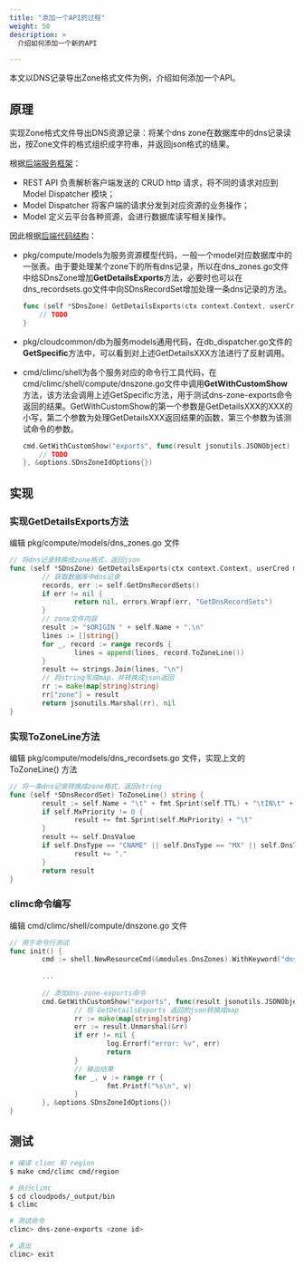 ```yaml
---
title: "添加一个API的过程"
weight: 50
description: >
  介绍如何添加一个新的API

---
```


本文以DNS记录导出Zone格式文件为例，介绍如何添加一个API。

## 原理

实现Zone格式文件导出DNS资源记录：将某个dns zone在数据库中的dns记录读出，按Zone文件的格式组织成字符串，并返回json格式的结果。

根据[后端服务框架](https://www.cloudpods.org/zh/docs/development/framework/#)：

* REST API 负责解析客户端发送的 CRUD http 请求，将不同的请求对应到 Model Dispatcher 模块；
* Model Dispatcher 将客户端的请求分发到对应资源的业务操作；
* Model 定义云平台各种资源，会进行数据库读写相关操作。

因此根据[后端代码结构](https://www.cloudpods.org/zh/docs/development/codestruct/)：

* pkg/compute/models为服务资源模型代码，一般一个model对应数据库中的一张表。由于要处理某个zone下的所有dns记录，所以在dns_zones.go文件中给SDnsZone增加**GetDetailsExports**方法，必要时也可以在dns_recordsets.go文件中向SDnsRecordSet增加处理一条dns记录的方法。

  ```go
  func (self *SDnsZone) GetDetailsExports(ctx context.Context, userCred mcclient.TokenCredential, query jsonutils.JSONObject) (jsonutils.JSONObject, error) {
      // TODO
  }
  ```

* pkg/cloudcommon/db为服务models通用代码，在db_dispatcher.go文件的**GetSpecific**方法中，可以看到对上述GetDetailsXXX方法进行了反射调用。

* cmd/climc/shell为各个服务对应的命令行工具代码，在cmd/climc/shell/compute/dnszone.go文件中调用**GetWithCustomShow**方法，该方法会调用上述GetSpecific方法，用于测试dns-zone-exports命令返回的结果。GetWithCustomShow的第一个参数是GetDetailsXXX的XXX的小写，第二个参数为处理GetDetailsXXX返回结果的函数，第三个参数为该测试命令的参数。

  ```go
  cmd.GetWithCustomShow("exports", func(result jsonutils.JSONObject) {
      // TODO	
  }, &options.SDnsZoneIdOptions{})
  ```

## 实现

### 实现GetDetailsExports方法

编辑 pkg/compute/models/dns_zones.go 文件

```go
// 将dns记录转换成zone格式，返回json
func (self *SDnsZone) GetDetailsExports(ctx context.Context, userCred mcclient.TokenCredential, query jsonutils.JSONObject) (jsonutils.JSONObject, error) {
        // 获取数据库中dns记录
        records, err := self.GetDnsRecordSets()
        if err != nil {
                return nil, errors.Wrapf(err, "GetDnsRecordSets")
        }
        // zone文件内容
        result := "$ORIGIN " + self.Name + ".\n"
        lines := []string{}
        for _, record := range records {
                lines = append(lines, record.ToZoneLine())
        }
        result += strings.Join(lines, "\n")
        // 将string写成map，并转换成json返回
        rr := make(map[string]string)
        rr["zone"] = result
        return jsonutils.Marshal(rr), nil
}
```

### 实现ToZoneLine方法

编辑 pkg/compute/models/dns_recordsets.go 文件，实现上文的 ToZoneLine() 方法

```go
// 将一条dns记录转换成zone格式，返回string
func (self *SDnsRecordSet) ToZoneLine() string {
        result := self.Name + "\t" + fmt.Sprint(self.TTL) + "\tIN\t" + self.DnsType + "\t"
        if self.MxPriority != 0 {
                result += fmt.Sprint(self.MxPriority) + "\t"
        }
        result += self.DnsValue
        if self.DnsType == "CNAME" || self.DnsType == "MX" || self.DnsType == "SRV" {
                result += "."
        }
        return result
}
```

### climc命令编写

编辑 cmd/climc/shell/compute/dnszone.go 文件

```go
// 用于命令行测试
func init() {
        cmd := shell.NewResourceCmd(&modules.DnsZones).WithKeyword("dns-zone")
    
        ...
    
        // 添加dns-zone-exports命令
        cmd.GetWithCustomShow("exports", func(result jsonutils.JSONObject) {
                // 将 GetDetailsExports 返回的json转换成map
                rr := make(map[string]string)
                err := result.Unmarshal(&rr)
                if err != nil {
                        log.Errorf("error: %v", err)
                        return
                }
                // 输出结果
                for _, v := range rr {
                        fmt.Printf("%s\n", v)
                }
        }, &options.SDnsZoneIdOptions{})
}
```

## 测试

```bash
# 编译 climc 和 region
$ make cmd/climc cmd/region

# 执行climc
$ cd cloudpods/_output/bin
$ climc

# 测试命令
climc> dns-zone-exports <zone id>

# 退出
climc> exit
```

